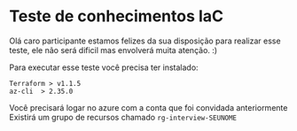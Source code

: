 # Teste de conhecimentos IaC

Olá caro participante estamos felizes da sua disposição para realizar esse teste, ele não será dificil mas envolverá muita atenção. :)

Para executar esse teste você precisa ter instalado:

```
Terraform > v1.1.5
az-cli  > 2.35.0
```

Você precisará logar no azure com a conta que foi convidada anteriormente
Existirá um grupo de recursos chamado `rg-interview-SEUNOME`